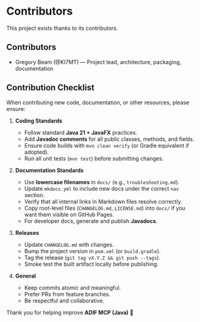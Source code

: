 # Contributors

This project exists thanks to its contributors.

## Contributors

- Gregory Beam (@KI7MT) — Project lead, architecture, packaging, documentation

## Contribution Checklist

When contributing new code, documentation, or other resources, please ensure:

1. **Coding Standards**
   - Follow standard **Java 21 + JavaFX** practices.
   - Add **Javadoc comments** for all public classes, methods, and fields.
   - Ensure code builds with `mvn clean verify` (or Gradle equivalent if adopted).
   - Run all unit tests (`mvn test`) before submitting changes.

2. **Documentation Standards**
   - Use **lowercase filenames** in `docs/` (e.g., `troubleshooting.md`).
   - Update `mkdocs.yml` to include new docs under the correct `nav` section.
   - Verify that all internal links in Markdown files resolve correctly.
   - Copy root-level files (`CHANGELOG.md`, `LICENSE.md`) into `docs/` if you want them visible on GitHub Pages.
   - For developer docs, generate and publish **Javadocs**.

3. **Releases**
   - Update `CHANGELOG.md` with changes.
   - Bump the project version in `pom.xml` (or `build.gradle`).
   - Tag the release (`git tag vX.Y.Z && git push --tags`).
   - Smoke test the built artifact locally before publishing.

4. **General**
   - Keep commits atomic and meaningful.
   - Prefer PRs from feature branches.
   - Be respectful and collaborative.

Thank you for helping improve **ADIF MCP (Java)** 🚀
